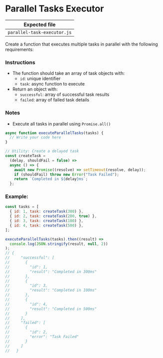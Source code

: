 # Parallel Tasks Executor

| Expected file               |
| --------------------------- |
| `parallel-task-executor.js` |

Create a function that executes multiple tasks in parallel with the following requirements:

### Instructions

- The function should take an array of task objects with:
  - `id`: unique identifier
  - `task`: async function to execute
- Return an object with:
  - `successful`: array of successful task results
  - `failed`: array of failed task details

### Notes

- Execute all tasks in parallel using `Promise.all()`

```js
async function executeParallelTasks(tasks) {
  // Write your code here
}

// Utility: Create a delayed task
const createTask =
  (delay, shouldFail = false) =>
  async () => {
    await new Promise((resolve) => setTimeout(resolve, delay));
    if (shouldFail) throw new Error("Task Failed");
    return `Completed in ${delay}ms`;
  };
```

### Example:

```js
const tasks = [
  { id: 1, task: createTask(300) },
  { id: 2, task: createTask(200, true) },
  { id: 3, task: createTask(100) },
  { id: 4, task: createTask(500) },
];

executeParallelTasks(tasks).then((result) =>
  console.log(JSON.stringify(result, null, 2))
);
// {
//     "successful": [
//       {
//         "id": 1,
//         "result": "Completed in 300ms"
//       },
//       {
//         "id": 3,
//         "result": "Completed in 100ms"
//       },
//       {
//         "id": 4,
//         "result": "Completed in 500ms"
//       }
//     ],
//     "failed": [
//       {
//         "id": 2,
//         "error": "Task Failed"
//       }
//     ]
//   }
```
